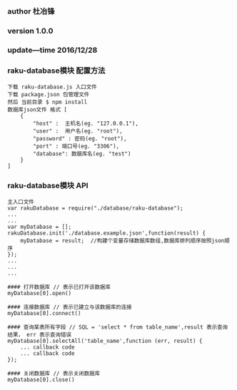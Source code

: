 ### author 杜冶锋
### version 1.0.0
### update—time 2016/12/28

### raku-database模块 配置方法
    下载 raku-database.js 入口文件
    下载 package.json 包管理文件
    然后 当前目录 $ npm install
    数据库json文件 格式 [
        {
            "host" :  主机名(eg. "127.0.0.1"),
            "user" :  用户名(eg. "root"),             
            "password" : 密码(eg. "root"),      
            "port" : 端口号(eg. "3306"),                  
            "database": 数据库名(eg. "test")
        }
    ]
### raku-database模块 API
    
    主入口文件 
    var rakuDatabase = require("./database/raku-database"); 
    ...
    ...
    var myDatabase = [];
    rakuDatabase.init('./database.example.json',function(result) {
        myDatabase = result;  //构建个变量存储数据库数组,数据库排列顺序按照json顺序
    });
    ...
    ...
    ...
    
    #### 打开数据库 // 表示已打开该数据库
    myDatabase[0].open() 

    #### 连接数据库 // 表示已建立与该数据库的连接
    myDatabase[0].connect() 

    #### 查询某表所有字段 // SQL = 'select * from table_name',result 表示查询结果， err 表示查询错误
    myDatabase[0].selectAll('table_name',function (err, result) {
        ... callback code 
        ... callback code
    });

    #### 关闭数据库 // 表示关闭数据库
    myDatabase[0].close()